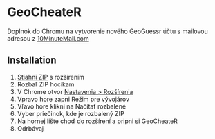 # GeoCheateR
Doplnok do Chromu na vytvorenie nového GeoGuessr účtu s mailovou adresou z [10MinuteMail.com](https://10minutemail.com/)

## Installation
1. [Stiahni ZIP](https://github.com/MatusPilnan/geocheater/releases/latest/download/geocheater.zip) s rozšírením
2. Rozbaľ ZIP hocikam
3. V Chrome otvor [Nastavenia > Rozšírenia](chrome://extensions/)
4. Vpravo hore zapni Režim pre vývojárov
5. Vľavo hore klikni na Načítať rozbalené
6. Vyber priečinok, kde je rozbalený ZIP
7. Na hornej lište choď do rozšírení a pripni si GeoCheateR
8. Odrbávaj
